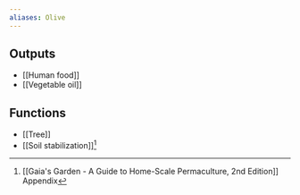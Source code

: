```yaml
---
aliases: Olive
---
```

## Outputs
- [[Human food]]
- [[Vegetable oil]]
## Functions
- [[Tree]]
- [[Soil stabilization]][^1]

[^1]: [[Gaia's Garden - A Guide to Home-Scale Permaculture, 2nd Edition]] Appendix